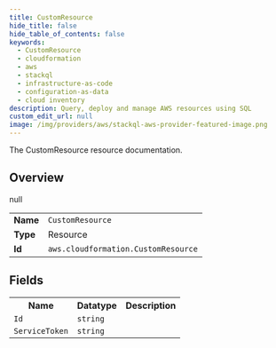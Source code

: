 ```yaml
---
title: CustomResource
hide_title: false
hide_table_of_contents: false
keywords:
  - CustomResource
  - cloudformation
  - aws
  - stackql
  - infrastructure-as-code
  - configuration-as-data
  - cloud inventory
description: Query, deploy and manage AWS resources using SQL
custom_edit_url: null
image: /img/providers/aws/stackql-aws-provider-featured-image.png
---
```

The CustomResource resource documentation.

## Overview
<table><tbody>
<tr><td><b>Name</b></td><td><code>CustomResource</code></td></tr>
<tr><td><b>Type</b></td><td>Resource</td></tr>
null
<tr><td><b>Id</b></td><td><code>aws.cloudformation.CustomResource</code></td></tr>
</tbody></table>

## Fields
<table><tbody>
<tr><th>Name</th><th>Datatype</th><th>Description</th></tr>
<tr><td><code>Id</code></td><td><code>string</code></td><td></td></tr><tr><td><code>ServiceToken</code></td><td><code>string</code></td><td></td></tr>
</tbody></table>